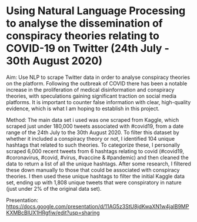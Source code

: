 # Using Natural Language Processing to analyse the dissemination of conspiracy theories relating to COVID-19 on Twitter (24th July - 30th August 2020)

Aim: Use NLP to scrape Twitter data in order to analyse conspiracy theories on the platform. Following the outbreak of COVID there has been a notable increase in the proliferation of medical disinformation and conspiracy theories, with speculations gaining significant traction on social media platforms. It is important to counter false information with clear, high-quality evidence, which is what I am hoping to establish in this project.  

Method: The main data set i used was one scraped from Kaggle, which scraped just under 180,000 tweets associated with #covid19, from a date range of the 24th July to the 30th August 2020. To filter this dataset by whether it included a conspiracy theory or not, I identified 104 unique hashtags that related to such theories. To categorize these, I personally scraped 6,000 recent tweets from 6 hashtags relating to covid (#covid19, #coronavirus, #covid, #virus, #vaccine & #pandemic) and then cleaned the data to return a list of all the unique hashtags. After some research, I filtered these down manually to those that could be associated with conspiracy theories. I then used these unique hashtags to filter the initial Kaggle data set, ending up with 1,808 unique tweets that were conspiratory in nature (just under 2% of the original data set).

Presentation: https://docs.google.com/presentation/d/11AG5z3StU8jdKwaXN1w4jaIB9MPKXMBcBlUX1HRgfiw/edit?usp=sharing
